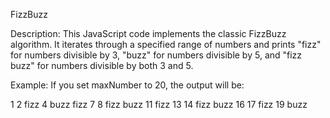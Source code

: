 FizzBuzz

Description:
This JavaScript code implements the classic FizzBuzz algorithm. It iterates through a specified range of numbers and prints "fizz" for numbers divisible by 3, "buzz" for numbers divisible by 5, and "fizz buzz" for numbers divisible by both 3 and 5.

Example:
If you set maxNumber to 20, the output will be:

1
2
fizz
4
buzz
fizz
7
8
fizz
buzz
11
fizz
13
14
fizz buzz
16
17
fizz
19
buzz
